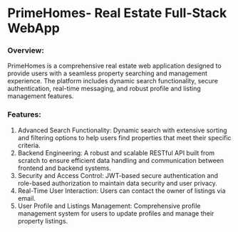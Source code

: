 # PrimeHomes- Real Estate Full-Stack WebApp

### Overview:

PrimeHomes is a comprehensive real estate web application designed to provide users with a seamless property searching and management experience. The platform includes dynamic search functionality, secure authentication, real-time messaging, and robust profile and listing management features.

### Features:

1. Advanced Search Functionality:
Dynamic search with extensive sorting and filtering options to help users find properties that meet their specific criteria.
2. Backend Engineering:
A robust and scalable RESTful API built from scratch to ensure efficient data handling and communication between frontend and backend systems.
3. Security and Access Control:
JWT-based secure authentication and role-based authorization to maintain data security and user privacy.
4. Real-Time User Interaction:
Users can contact the owner of listings via email.
5. User Profile and Listings Management:
Comprehensive profile management system for users to update profiles and manage their property listings.

